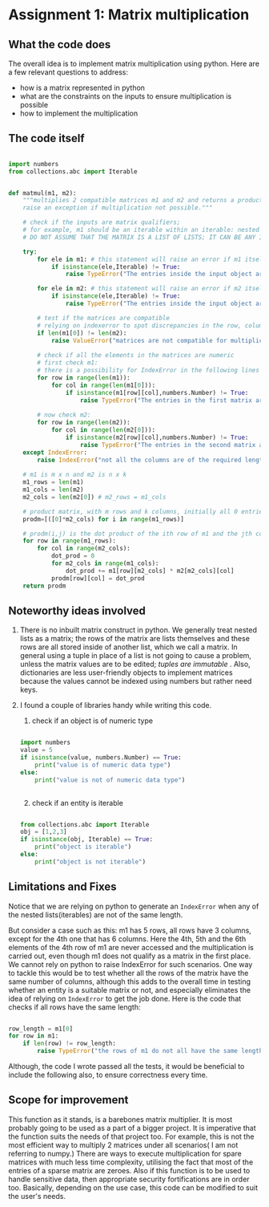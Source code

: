 # Assignment 1: Matrix multiplication

## What the code does

The overall idea is to implement matrix multiplication using python.
Here are a few relevant questions to address:
- how is a matrix represented in python
- what are the constraints on the inputs to ensure multiplication is possible
- how to implement the multiplication


## The code itself

```python

import numbers
from collections.abc import Iterable


def matmul(m1, m2):
    """multiplies 2 compatible matrices m1 and m2 and returns a product matrix, 
    raise an exception if multiplication not possible."""

    # check if the inputs are matrix qualifiers; 
    # for example, m1 should be an iterable within an iterable: nested lists, tuple of lists
    # DO NOT ASSUME THAT THE MATRIX IS A LIST OF LISTS; IT CAN BE ANY ITERABLE

    try:
        for ele in m1: # this statement will raise an error if m1 itself is not iterable.
            if isinstance(ele,Iterable) != True:
                raise TypeError("The entries inside the input object are not iterable")

        for ele in m2: # this statement will raise an error if m2 itself is not iterable.
            if isinstance(ele,Iterable) != True:
                raise TypeError("The entries inside the input object are not iterable")

        # test if the matrices are compatible
        # relying on indexerror to spot discrepancies in the row, column count of the matrices.
        if len(m1[0]) != len(m2):
            raise ValueError("matrices are not compatible for multiplication")
        
        # check if all the elements in the matrices are numeric
        # first check m1:
        # there is a possibility for IndexError in the following lines
        for row in range(len(m1)):
            for col in range(len(m1[0])):
                if isinstance(m1[row][col],numbers.Number) != True:
                    raise TypeError("The entries in the first matrix are not numeric")
                
        # now check m2:
        for row in range(len(m2)):
            for col in range(len(m2[0])):
                if isinstance(m2[row][col],numbers.Number) != True:
                    raise TypeError("The entries in the second matrix are not numeric")
    except IndexError:
        raise IndexError("not all the columns are of the required length")
    
    # m1 is m x n and m2 is n x k
    m1_rows = len(m1)
    m1_cols = len(m2)
    m2_cols = len(m2[0]) # m2_rows = m1_cols

    # product matrix, with m rows and k columns, initially all 0 entries.
    prodm=[([0]*m2_cols) for i in range(m1_rows)] 

    # prodm(i,j) is the dot product of the ith row of m1 and the jth column of m2
    for row in range(m1_rows):
        for col in range(m2_cols):
            dot_prod = 0
            for m2_cols in range(m1_cols):
                dot_prod += m1[row][m2_cols] * m2[m2_cols][col]
            prodm[row][col] = dot_prod
    return prodm
```

## Noteworthy ideas involved

1. There is no inbuilt matrix construct in python. We generally treat  nested lists as a matrix; the rows of the matrix are lists themselves and these rows are all stored inside of another list, which we call a matrix. In general using a tuple in place of a list is not going to cause a problem, unless the matrix values are to be edited; *tuples are immutable* .
Also, dictionaries are less user-friendly objects to implement matrices because the values cannot be indexed using numbers but rather need keys.

2. I found a couple of libraries handy while writing this code.
    1.  check if an object is of numeric type
    ```python

    import numbers
    value = 5
    if isinstance(value, numbers.Number) == True:
        print("value is of numeric data type")
    else:
        print("value is not of numeric data type")
        
    ```

    2.   check if an entity is iterable
    ```python
    
    from collections.abc import Iterable
    obj = [1,2,3]
    if isinstance(obj, Iterable) == True:
        print("object is iterable")
    else:
        print("object is not iterable")
    
    ```

## Limitations and Fixes

Notice that we are relying on python to generate an `IndexError` when any of the nested lists(iterables) are not of the same length.

But consider a case such as this:
m1 has 5 rows, all rows have 3 columns, except for the 4th one that has 6 columns. Here the 4th, 5th and the 6th elements of the 4th row of m1 are never accessed and the multiplication is carried out, even though m1 does not qualify as a matrix in the first place.
We cannot rely on python to raise IndexError for such scenarios.
One way to tackle this would be to test whether all the rows of the matrix have the same number of columns,
although this adds to the overall time in testing whether an entity is a suitable matrix or not, and especially eliminates the idea of relying on `IndexError` to get the job done.
Here is the code that checks if all rows have the same length:


```python

row_length = m1[0]
for row in m1:
    if len(row) != row_length:
        raise TypeError("the rows of m1 do not all have the same length.")

```
Although, the code I wrote passed all the tests, it would be beneficial to include the following also, to ensure correctness every time.


## Scope for improvement

This function as it stands, is a barebones matrix multiplier. It is most probably going to be used as a part of a bigger project. It is imperative that the function suits the needs of that project too.
For example, this is not the most efficient way to multiply 2 matrices under all scenarios( I am not referring to numpy.)
There are ways to execute multiplication for spare matrices with much less time complexity, utilising the fact that most of the entries of a sparse matrix are zeroes.
Also if this function is to be used to handle sensitive data, then appropriate security fortifications are in order too.
Basically, depending on the use case, this code can be modified to suit the user's needs.


